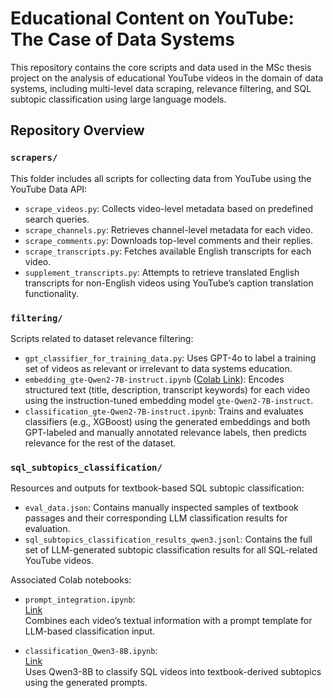 # Educational Content on YouTube: The Case of Data Systems

This repository contains the core scripts and data used in the MSc thesis project on the analysis of educational YouTube videos in the domain of data systems, including multi-level data scraping, relevance filtering, and SQL subtopic classification using large language models.

## Repository Overview

### `scrapers/`
This folder includes all scripts for collecting data from YouTube using the YouTube Data API:

- `scrape_videos.py`: Collects video-level metadata based on predefined search queries.
- `scrape_channels.py`: Retrieves channel-level metadata for each video.
- `scrape_comments.py`: Downloads top-level comments and their replies.
- `scrape_transcripts.py`: Fetches available English transcripts for each video.
- `supplement_transcripts.py`: Attempts to retrieve translated English transcripts for non-English videos using YouTube’s caption translation functionality.

### `filtering/`
Scripts related to dataset relevance filtering:

- `gpt_classifier_for_training_data.py`: Uses GPT-4o to label a training set of videos as relevant or irrelevant to data systems education.
- `embedding_gte-Qwen2-7B-instruct.ipynb` ([Colab Link](https://colab.research.google.com/drive/1KoGi1imRf9sWOe_OrlZ9uZVQ_kWNC1wC?usp=sharing)): Encodes structured text (title, description, transcript keywords) for each video using the instruction-tuned embedding model `gte-Qwen2-7B-instruct`.
- `classification_gte-Qwen2-7B-instruct.ipynb`: Trains and evaluates classifiers (e.g., XGBoost) using the generated embeddings and both GPT-labeled and manually annotated relevance labels, then predicts relevance for the rest of the dataset.

### `sql_subtopics_classification/`
Resources and outputs for textbook-based SQL subtopic classification:

- `eval_data.json`: Contains manually inspected samples of textbook passages and their corresponding LLM classification results for evaluation.
- `sql_subtopics_classification_results_qwen3.jsonl`: Contains the full set of LLM-generated subtopic classification results for all SQL-related YouTube videos.

Associated Colab notebooks:

- `prompt_integration.ipynb`:  
  [Link](https://colab.research.google.com/drive/17t-URq0vzV0T3nn5cMtzmeCPhecEWJCy?usp=sharing)  
  Combines each video’s textual information with a prompt template for LLM-based classification input.

- `classification_Qwen3-8B.ipynb`:  
  [Link](https://colab.research.google.com/drive/1cgV7WK8w4nRAJX6wmGTC4_ZC5IzmQe0T?usp=sharing)  
  Uses Qwen3-8B to classify SQL videos into textbook-derived subtopics using the generated prompts.
